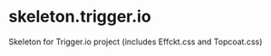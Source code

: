 skeleton.trigger.io
===================

Skeleton for Trigger.io project (includes Effckt.css and Topcoat.css)

